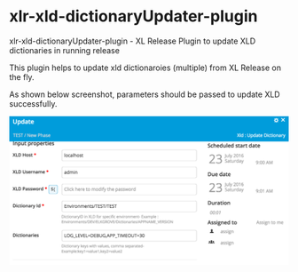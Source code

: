 # xlr-xld-dictionaryUpdater-plugin
xlr-xld-dictionaryUpdater-plugin - XL Release Plugin to update XLD dictionaries in running release

 This plugin helps to update xld dictionaroies (multiple) from XL Release on the fly. 

As shown below screenshot, parameters should be passed to update XLD successfully.

![alt tag](https://github.com/Sujaydevops/screenshots/blob/master/XLR-XLD-Update.png)
